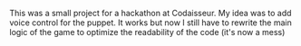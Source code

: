 This was a small project for a hackathon at Codaisseur.
My idea was to add voice control for the puppet.
It works but now I still have to rewrite the main logic of the game to optimize the readability of the code (it's now a mess)
